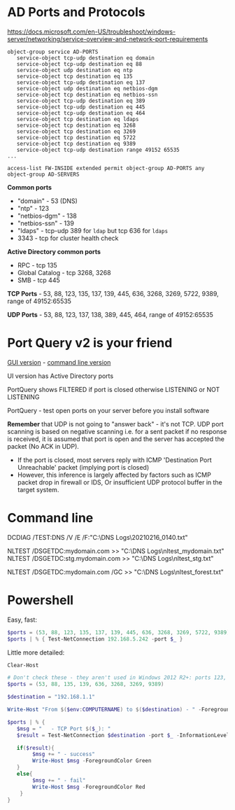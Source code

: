# AD Ports and Protocols

https://docs.microsoft.com/en-US/troubleshoot/windows-server/networking/service-overview-and-network-port-requirements

```asa
object-group service AD-PORTS
   service-object tcp-udp destination eq domain 
   service-object tcp-udp destination eq 88 
   service-object udp destination eq ntp 
   service-object tcp destination eq 135 
   service-object tcp-udp destination eq 137 
   service-object udp destination eq netbios-dgm 
   service-object tcp destination eq netbios-ssn 
   service-object tcp-udp destination eq 389 
   service-object tcp-udp destination eq 445 
   service-object tcp-udp destination eq 464 
   service-object tcp destination eq ldaps 
   service-object tcp destination eq 3268 
   service-object tcp destination eq 3269 
   service-object tcp destination eq 5722 
   service-object tcp destination eq 9389 
   service-object tcp-udp destination range 49152 65535 
...

access-list FW-INSIDE extended permit object-group AD-PORTS any object-group AD-SERVERS 
 ```
 
**Common ports**
- "domain" - 53 (DNS)
- "ntp" - 123
- "netbios-dgm" - 138
- "netbios-ssn" - 139
- "ldaps" - tcp-udp 389 for `ldap` but tcp 636 for `ldaps`
- 3343 - tcp for cluster health check

**Active Directory common ports**
- RPC - tcp 135
- Global Catalog - tcp 3268, 3268
- SMB - tcp 445
 
**TCP Ports** - 53, 88, 123, 135, 137, 139, 445, 636, 3268, 3269, 5722, 9389, range of 49152:65535

**UDP Ports** - 53, 88, 123, 137, 138, 389, 445, 464, range of 49152:65535

# Port Query v2 is your friend

[GUI version](https://www.microsoft.com/en-us/download/details.aspx?id=24009) - [command line version](https://www.microsoft.com/en-us/download/details.aspx?id=17148)

UI version has Active Directory ports

PortQuery shows FILTERED if port is closed otherwise LISTENING or NOT LISTENING

PortQuery - test open ports on your server before you install software

**Remember** that UDP is not going to "answer back" - it's not TCP. UDP port scanning is based on negative scanning i.e. for a sent packet if no response is received, it is assumed that port is open and the server has accepted the packet (No ACK in UDP). 
- If the port is closed, most servers reply with ICMP 'Destination Port Unreachable' packet (implying port is closed)
- However, this inference is largely affected by factors such as ICMP packet drop in firewall or IDS, Or insufficient UDP protocol buffer in the target system. 

# Command line

DCDIAG /TEST:DNS /V /E /F:"C:\DNS Logs\20210216_0140.txt"

NLTEST /DSGETDC:mydomain.com >> "C:\DNS Logs\nltest_mydomain.txt"
NLTEST /DSGETDC:stg.mydomain.com >> "C:\DNS Logs\nltest_stg.txt"

NLTEST /DSGETDC:mydomain.com /GC >> "C:\DNS Logs\nltest_forest.txt"

# Powershell

Easy, fast:

```powershell
$ports = (53, 88, 123, 135, 137, 139, 445, 636, 3268, 3269, 5722, 9389)
$ports | % { Test-NetConnection 192.168.5.242 -port $_ }
```

Little more detailed: 
```powershell
Clear-Host

# Don't check these - they aren't used in Windows 2012 R2+: ports 123, 137, 5722
$ports = (53, 88, 135, 139, 636, 3268, 3269, 9389)

$destination = "192.168.1.1"

Write-Host "From $($env:COMPUTERNAME) to $($destination) - " -ForegroundColor Cyan

$ports | % { 
   $msg = "   - TCP Port $($_): "
   $result = Test-NetConnection $destination -port $_ -InformationLevel Quiet

   if($result){
        $msg += " - success"
        Write-Host $msg -ForegroundColor Green
   }
   else{
        $msg += " - fail"
        Write-Host $msg -ForegroundColor Red
    }
}
```
